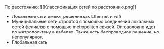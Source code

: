 
По расстоянию:
![[Классификация сетей по расстоянию.png]]

- Локальные сети имеют решения как Ethernet и wifi
- Муниципальные сети строятся с помощью соединений локальных сетей фелиалов с помощью metropoliten связей. Оптоволокно идет по метрополитену в кабелях. Также есть беспроводное решение, но непопулярное.
- Глобальная сеть 